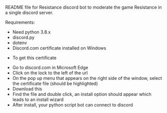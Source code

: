 README file for Resistance discord bot to moderate the game Resistance in a single discord server.

Requirements:
- Need python 3.8.x
- discord.py
- dotenv
- Discord.com certificate installed on Windows

* To get this certificate
- Go to discord.com in Microsoft Edge
- Click on the lock to the left of the url
- On the pop up menu that appears on the right side of the window, select the certificate file (should be highlighted)
- Download this
- Find the file and double click, an install option should appear which leads to an install wizard
- After install, your python script bot can connect to discord
